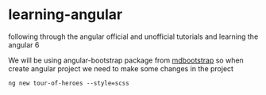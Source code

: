 # learning-angular
following through the angular official and unofficial tutorials and learning the angular 6

We will be using angular-bootstrap package from [mdbootstrap](https://mdbootstrap.com/angular/5min-quickstart/) so when create angular project we need to make some changes
in the project

```
ng new tour-of-heroes --style=scss
```

